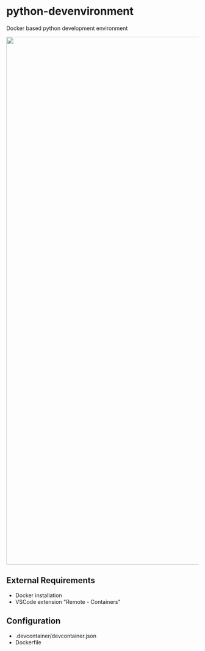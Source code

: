# python-devenvironment
Docker based python development environment

<img width="1380" src="https://user-images.githubusercontent.com/111143533/212798754-005d18af-e78b-49dd-8d15-e64aa6f9441e.png">

## External Requirements
* Docker installation
* VSCode extension "Remote - Containers"

## Configuration
* .devcontainer/devcontainer.json
* Dockerfile